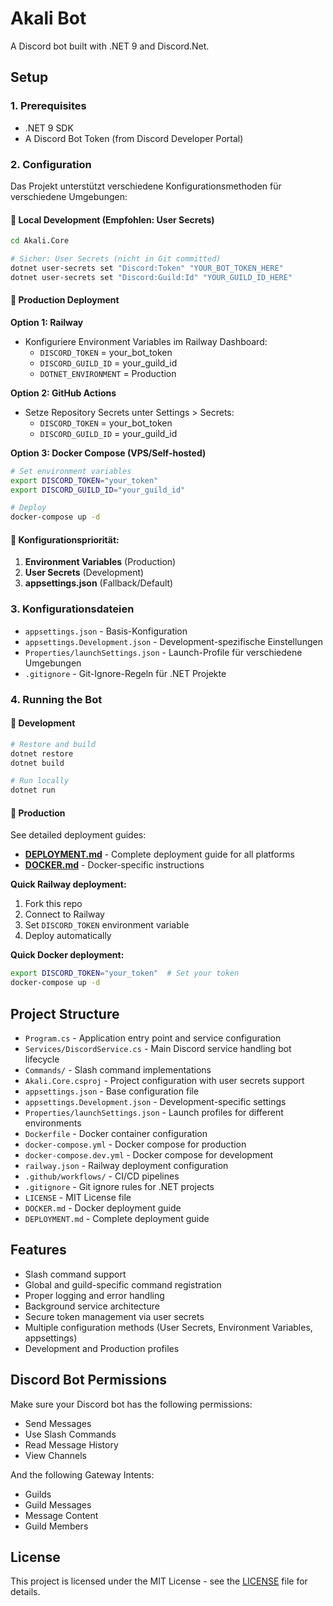 # Akali Bot

A Discord bot built with .NET 9 and Discord.Net.

## Setup

### 1. Prerequisites
- .NET 9 SDK
- A Discord Bot Token (from Discord Developer Portal)

### 2. Configuration

Das Projekt unterstützt verschiedene Konfigurationsmethoden für verschiedene Umgebungen:

#### 🔧 **Local Development (Empfohlen: User Secrets)**

```bash
cd Akali.Core

# Sicher: User Secrets (nicht in Git committed)
dotnet user-secrets set "Discord:Token" "YOUR_BOT_TOKEN_HERE"
dotnet user-secrets set "Discord:Guild:Id" "YOUR_GUILD_ID_HERE"
```

#### 🚀 **Production Deployment**

**Option 1: Railway**
- Konfiguriere Environment Variables im Railway Dashboard:
  - `DISCORD_TOKEN` = your_bot_token
  - `DISCORD_GUILD_ID` = your_guild_id
  - `DOTNET_ENVIRONMENT` = Production

**Option 2: GitHub Actions**
- Setze Repository Secrets unter Settings > Secrets:
  - `DISCORD_TOKEN` = your_bot_token  
  - `DISCORD_GUILD_ID` = your_guild_id

**Option 3: Docker Compose (VPS/Self-hosted)**
```bash
# Set environment variables
export DISCORD_TOKEN="your_token"
export DISCORD_GUILD_ID="your_guild_id"

# Deploy
docker-compose up -d
```

#### 🔄 **Konfigurationspriorität:**
1. **Environment Variables** (Production)
2. **User Secrets** (Development) 
3. **appsettings.json** (Fallback/Default)

### 3. Konfigurationsdateien

- `appsettings.json` - Basis-Konfiguration
- `appsettings.Development.json` - Development-spezifische Einstellungen
- `Properties/launchSettings.json` - Launch-Profile für verschiedene Umgebungen
- `.gitignore` - Git-Ignore-Regeln für .NET Projekte

### 4. Running the Bot

#### 🔧 **Development**
```bash
# Restore and build
dotnet restore
dotnet build

# Run locally
dotnet run
```

#### 🚀 **Production**
See detailed deployment guides:
- **[DEPLOYMENT.md](DEPLOYMENT.md)** - Complete deployment guide for all platforms
- **[DOCKER.md](DOCKER.md)** - Docker-specific instructions

**Quick Railway deployment:**
1. Fork this repo
2. Connect to Railway  
3. Set `DISCORD_TOKEN` environment variable
4. Deploy automatically

**Quick Docker deployment:**
```bash
export DISCORD_TOKEN="your_token"  # Set your token
docker-compose up -d
```

## Project Structure

- `Program.cs` - Application entry point and service configuration
- `Services/DiscordService.cs` - Main Discord service handling bot lifecycle
- `Commands/` - Slash command implementations
- `Akali.Core.csproj` - Project configuration with user secrets support
- `appsettings.json` - Base configuration file
- `appsettings.Development.json` - Development-specific settings
- `Properties/launchSettings.json` - Launch profiles for different environments
- `Dockerfile` - Docker container configuration
- `docker-compose.yml` - Docker compose for production
- `docker-compose.dev.yml` - Docker compose for development  
- `railway.json` - Railway deployment configuration
- `.github/workflows/` - CI/CD pipelines
- `.gitignore` - Git ignore rules for .NET projects
- `LICENSE` - MIT License file
- `DOCKER.md` - Docker deployment guide
- `DEPLOYMENT.md` - Complete deployment guide

## Features

- Slash command support
- Global and guild-specific command registration
- Proper logging and error handling
- Background service architecture
- Secure token management via user secrets
- Multiple configuration methods (User Secrets, Environment Variables, appsettings)
- Development and Production profiles

## Discord Bot Permissions

Make sure your Discord bot has the following permissions:
- Send Messages
- Use Slash Commands
- Read Message History
- View Channels

And the following Gateway Intents:
- Guilds
- Guild Messages  
- Message Content
- Guild Members

## License

This project is licensed under the MIT License - see the [LICENSE](LICENSE) file for details.
